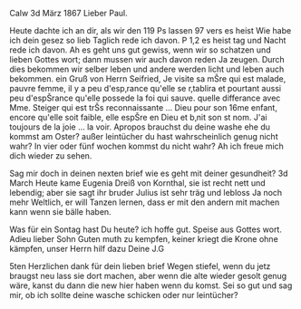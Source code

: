  Calw 3d März 1867
Lieber Paul.

Heute dachte ich an dir, als wir den 119 Ps lassen 97 vers es heist Wie habe ich dein gesez so lieb Taglich rede ich davon. P 1,2 es heist tag und Nacht rede ich davon. Ah es geht uns gut gewiss, wenn wir so schatzen und lieben Gottes wort; dann mussen wir auch davon reden Ja zeugen. Durch dies bekommen wir selber leben und andere werden licht und leben auch bekommen. 
ein Gruß von Herrn Seifried, Je visite sa mŠre qui est malade, pauvre femme, il y a peu d'esp‚rance qu'elle se r‚tablira et pourtant aussi peu d'espŠrance qu'elle possede la foi qui sauve. quelle differance avec Mme. Steiger qui est trŠs reconnaissante … Dieu pour son 16me enfant, encore qu'elle soit faible, elle espŠre en Dieu et b‚nit son st nom. J'ai toujours de la joie … la voir. Apropos brauchst du deine washe ehe du kommst am Oster? außer leintücher du hast wahrscheinlich genug nicht wahr? 
In vier oder fünf wochen kommst du nicht wahr? Ah ich freue mich dich wieder zu sehen.

Sag mir doch in deinen nexten brief wie es geht mit deiner gesundheit? 
3d March Heute kame Eugenia Dreiß von Kornthal, sie ist recht nett und lebendig; aber sie sagt ihr bruder Julius ist sehr träg und lebloss Ja noch mehr Weltlich, er will Tanzen lernen, dass er mit den andern mit machen kann wenn sie bälle haben.

Was für ein Sontag hast Du heute? ich hoffe gut. Speise aus Gottes wort. 
Adieu lieber Sohn Guten muth zu kempfen, keiner kriegt die Krone ohne kämpfen, unser Herrn hilf dazu
 Deine J.G

5ten Herzlichen dank für dein lieben brief Wegen stiefel, wenn du jetz braugst neu lass sie dort machen, aber wenn die alte wieder gesolt genug wäre, kanst du dann die new hier haben wenn du komst. Sei so gut und sag mir, ob ich sollte deine wasche schicken oder nur leintücher? 